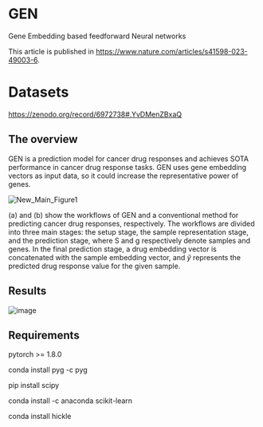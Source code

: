 # GEN
Gene Embedding based feedforward Neural networks


This article is published in https://www.nature.com/articles/s41598-023-49003-6.


# Datasets
https://zenodo.org/record/6972738#.YvDMenZBxaQ


## The overview
GEN is a prediction model for cancer drug responses and achieves SOTA performance in cancer drug response tasks. 
GEN uses gene embedding vectors as input data, so it could increase the representative power of genes.

![New_Main_Figure1](https://github.com/DMCB-GIST/GEN/assets/31497898/00ba15d5-4d98-4635-b985-dac0c327f637)

(a) and (b) show the workflows of GEN and a conventional method for predicting cancer drug responses, respectively. The workflows are divided into three main stages: the setup stage, the sample representation stage, and the prediction stage, where S and g respectively denote samples and genes. In the final prediction stage, a drug embedding vector is concatenated with the sample embedding vector, and ${\hat{y}}$ represents the predicted drug response value for the given sample.

## Results
![image](https://github.com/DMCB-GIST/GEN/assets/31497898/77169084-6fb1-4620-bf58-71a718747d39)


## Requirements

pytorch >= 1.8.0

conda install pyg -c pyg

pip install scipy

conda install -c anaconda scikit-learn

conda install hickle



